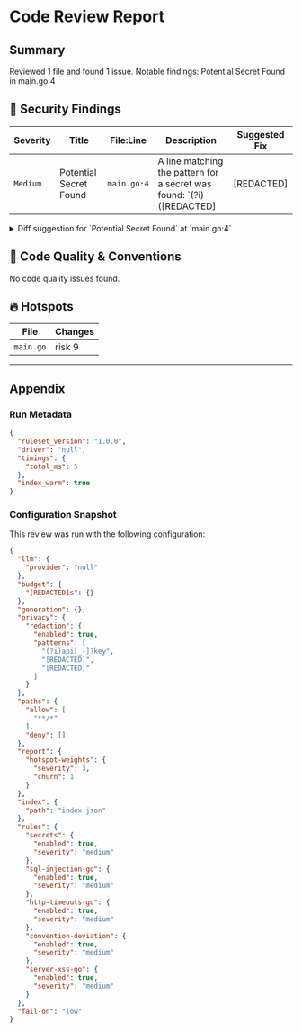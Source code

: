 # Code Review Report

## Summary

Reviewed 1 file and found 1 issue. Notable findings: Potential Secret Found in main.go:4

## 🚨 Security Findings

| Severity | Title | File:Line | Description | Suggested Fix |
|---|---|---|---|---|
| `Medium` | Potential Secret Found | `main.go:4` | A line matching the pattern for a secret was found: `(?i)([REDACTED]|[REDACTED]|access_[REDACTED]|auth_[REDACTED]|client_secret|api_secret)\s*[:=]\s*['"][a-zA-Z0-9\-_/.+=]{16,}['"]`. Please verify and rotate if necessary. | Remove secrets from source control and use secure storage or environment variables. |

<details>
<summary>Diff suggestion for `Potential Secret Found` at `main.go:4`</summary>

```diff
-var [REDACTED] = "aaaaaaaaaaaaaaaaaaaaaaaa"
+<redacted>
```
</details>

## 🧹 Code Quality & Conventions

No code quality issues found.

## 🔥 Hotspots

| File | Changes |
|---|---|
| `main.go` | risk 9 |

---

## Appendix

### Run Metadata

```json
{
  "ruleset_version": "1.0.0",
  "driver": "null",
  "timings": {
    "total_ms": 5
  },
  "index_warm": true
}
```

### Configuration Snapshot

This review was run with the following configuration:

```json
{
  "llm": {
    "provider": "null"
  },
  "budget": {
    "[REDACTED]s": {}
  },
  "generation": {},
  "privacy": {
    "redaction": {
      "enabled": true,
      "patterns": [
        "(?i)api[_-]?key",
        "[REDACTED]",
        "[REDACTED]"
      ]
    }
  },
  "paths": {
    "allow": [
      "**/*"
    ],
    "deny": []
  },
  "report": {
    "hotspot-weights": {
      "severity": 3,
      "churn": 1
    }
  },
  "index": {
    "path": "index.json"
  },
  "rules": {
    "secrets": {
      "enabled": true,
      "severity": "medium"
    },
    "sql-injection-go": {
      "enabled": true,
      "severity": "medium"
    },
    "http-timeouts-go": {
      "enabled": true,
      "severity": "medium"
    },
    "convention-deviation": {
      "enabled": true,
      "severity": "medium"
    },
    "server-xss-go": {
      "enabled": true,
      "severity": "medium"
    }
  },
  "fail-on": "low"
}
```
